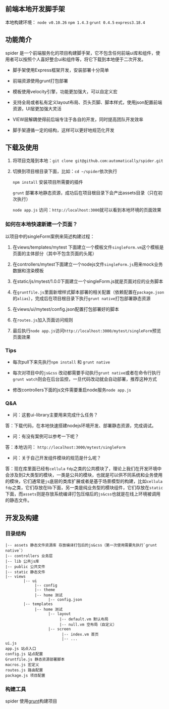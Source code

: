 ## 前端本地开发脚手架

本地构建环境： `node v0.10.26` `npm 1.4.3` `grunt 0.4.5` `express3.18.4`

## 功能简介

spider 是一个前端服务化的项目构建脚手架，它不包含任何前端ui库和组件，使用者可以按照个人喜好整合ui和组件等，将它下载到本地便于二次开发。

- 脚手架使用Express框架开发，安装部署十分简单

- 前端资源使用grunt打包部署

- 模板使用velocity引擎，功能更加强大，可以自定义宏

- 支持全局或者私有定义layout布局、页头页脚、脚本样式，使用json配置前端资源，UI层更加强大灵活

- VIEW层解耦使得前后端专注于各自的开发，同时提高团队开发效率

- 脚手架遵循一定的结构，这样可以更好地规范化开发

## 下载及使用

1. 将项目克隆到本地：`git clone git@github.com:automatically/spider.git`

2. 切换到项目根目录下面，比如：`cd ~/spider`依次执行

    `npm install` 安装项目所需要的插件

    `grunt` 部署本地静态资源，成功后在项目根目录下会产出assets目录（只在初次执行）

    `node app.js` 访问：`http://localhost:3000`就可以看到本地环境的页面效果

### 如何在本地快速新建一个页面？

以项目中的singleForm案例来简述构建过程：

1. 在views/templates/mytest 下面建立一个模板文件`singleForm.vm`这个模板是页面的主体部分（其中不包含页面的头尾）

2. 在controllers/mytest下面建立一个nodejs文件`singleForm.js`用来mock业务数据和渲染模板

3. 在static/js/mytest/1.0.0下面建立一个singleForm.js就是页面对应的业务脚本

4. 在`gruntfile.js`里面新增样式脚本部署的相关配置（依赖配置在`package.json`的`alias`），完成后在项目根目录下执行`grunt native`打包部署静态资源

5. 在views/ui/mytest/config.json配置打包部署好的脚本

6. 在`routes.js`加入页面访问规则

7. 最后执行`node app.js`访问`http://localhost:3000/mytest/singleForm`预览页面效果

### Tips

- 每次pull下来先执行`npm install` 和 `grunt native`

- 每次对项目中的`js&css` 改动都需要手动执行`grunt native`或者在命令行执行`grunt watch`则会在后台监控，一旦代码改动就会自动部署，推荐这种方式

- 修改controllers下面的js文件需要重启node服务`node app.js`

### Q&A

- 问：这套ui-library主要用来完成什么任务？

答：下载代码，在本地快速搭建nodejs环境开发、部署静态资源，完成调试。

- 问：有没有案例可以参考一下呢？

答：本地访问： `http://localhost:3000/mytest/singleForm`

- 问：关于自己开发组件模块的规范是什么呢？

答：现在库里面已经有`cellula` `fdp`之类的公共模块了，理论上我们在开发环境中会涉及到2大类型的模块，一类是公共的模块，也就是可以供不同系统和业务使用的模块，它们通常是`js`底层的类库扩展或者是基于场景模型的构建，比如`cellula` `fdp`之类，它们存放在lib下面，另一类是纯业务型的模块组件，它们存放在`static`下面，而`assets`则是存放系统编译打包压缩后的`js&css`也就是在线上环境被调用的静态文件。

## 开发及构建

### 目录结构

	|-- assets 静态文件资源库 存放编译打包后的js&css（第一次使用需要先执行`grunt native`）
	|-- controllers 业务层
	|-- lib 公共js库
    |-- public 公共文件
	|-- static 静态文件
	|-- views
			|-- ui
			     |-- config
			     |-- theme
			     |-- home 测试
			           |-- config.json
			|-- templates
			     |-- home 测试
			           |-- layout
			                |-- default.vm 默认布局
			                |-- null.vm 空布局（自定义）
			           |-- screen
			                 |-- index.vm 首页
			                 |-- ...
	ui.js
    app.js 站点入口
    config.js 站点配置
	Gruntfile.js 静态资源部署脚本
	macros.js 宏定义
	routes.js 路由配置
	package.js 项目配置



### 构建工具

spider 使用[grunt](http://gruntjs.com)构建项目

